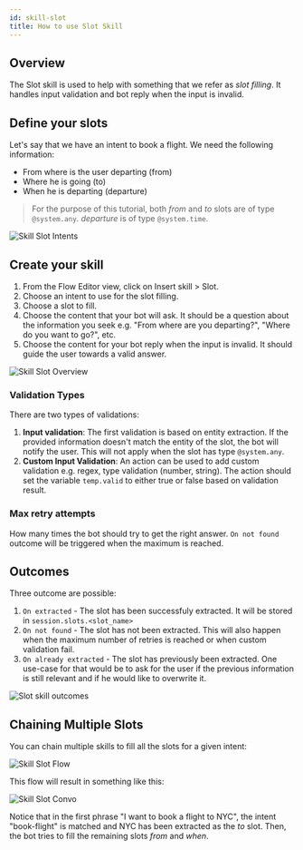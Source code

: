 ```yaml
---
id: skill-slot
title: How to use Slot Skill
---
```


## Overview

The Slot skill is used to help with something that we refer as _slot filling_. It handles input validation and bot reply when the input is invalid.

## Define your slots

Let's say that we have an intent to book a flight. We need the following information:

- From where is the user departing (from)
- Where he is going (to)
- When he is departing (departure)

> For the purpose of this tutorial, both _from_ and _to_ slots are of type `@system.any`. _departure_ is of type `@system.time`.

![Skill Slot Intents](assets/slot-skill-intents.png)

## Create your skill

1. From the Flow Editor view, click on Insert skill > Slot.
1. Choose an intent to use for the slot filling.
1. Choose a slot to fill.
1. Choose the content that your bot will ask. It should be a question about the information you seek e.g. "From where are you departing?", "Where do you want to go?", etc.
1. Choose the content for your bot reply when the input is invalid. It should guide the user towards a valid answer.

![Skill Slot Overview](assets/slot-skill-overview.png)

### Validation Types

There are two types of validations:

1. **Input validation**: The first validation is based on entity extraction. If the provided information doesn't match the entity of the slot, the bot will notify the user. This will not apply when the slot has type `@system.any`.
1. **Custom Input Validation**: An action can be used to add custom validation e.g. regex, type validation (number, string). The action should set the variable `temp.valid` to either true or false based on validation result.

### Max retry attempts

How many times the bot should try to get the right answer. `On not found` outcome will be triggered when the maximum is reached.

## Outcomes

Three outcome are possible:

1. `On extracted` - The slot has been successfuly extracted. It will be stored in `session.slots.<slot_name>`
1. `On not found` - The slot has not been extracted. This will also happen when the maximum number of retries is reached or when custom validation fail.
1. `On already extracted` - The slot has previously been extracted. One use-case for that would be to ask for the user if the previous information is still relevant and if he would like to overwrite it.

![Slot skill outcomes](assets/slot-skill-outcomes.png)

## Chaining Multiple Slots

You can chain multiple skills to fill all the slots for a given intent:

![Skill Slot Flow](assets/slot-skill-flow.png)

This flow will result in something like this:

![Skill Slot Convo](assets/slot-skill-convo.png)

Notice that in the first phrase "I want to book a flight to NYC", the intent "book-flight" is matched and NYC has been extracted as the _to_ slot. Then, the bot tries to fill the remaining slots _from_ and _when_.
